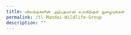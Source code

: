 ```yaml
---
title: விலங்குகளின் அற்புதமான உலகிற்குள் நுழையுங்கள்
permalink: /tl-Mandai-Wildlife-Group
description: ""
---
```

